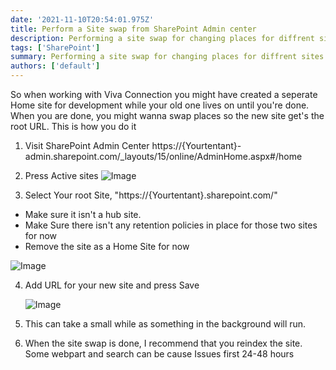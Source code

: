 ```yaml
---
date: '2021-11-10T20:54:01.975Z'
title: Perform a Site swap from SharePoint Admin center
description: Performing a site swap for changing places for diffrent sites.
tags: ['SharePoint']
summary: Performing a site swap for changing places for diffrent sites.
authors: ['default']
---
```


So when working with Viva Connection you might have created a seperate Home site for development while your old one lives on until you're done. When you are done, you might wanna swap places so the new site get's the root URL. This is how you do it

1. Visit SharePoint Admin Center
   https://{Yourtentant}-admin.sharepoint.com/\_layouts/15/online/AdminHome.aspx#/home

2. Press Active sites
   ![Image](/static/images/assets/PerformSiteSwap/2.png)

3. Select Your root Site, "https://{Yourtentant}.sharepoint.com/"

- Make sure it isn't a hub site.
- Make Sure there isn't any retention policies in place for those two sites for now
- Remove the site as a Home Site for now

![Image](/static/images/assets/PerformSiteSwap/3.png)

4. Add URL for your new site and press Save

   ![Image](/static/images/assets/PerformSiteSwap/4.png)

5. This can take a small while as something in the background will run.

6. When the site swap is done, I recommend that you reindex the site. Some webpart and search can be cause Issues first 24-48 hours
